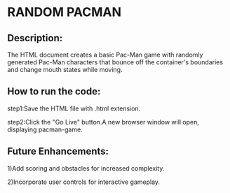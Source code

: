 # RANDOM PACMAN
## Description:

The HTML document creates a basic Pac-Man game with randomly generated Pac-Man characters that bounce off the container's boundaries and change mouth states while moving.

## How to run the code:

step1:Save the HTML file with .html extension.

step2:Click the "Go Live" button.A new browser window will open, displaying pacman-game.

## Future Enhancements:

1)Add scoring and obstacles for increased complexity.

2)Incorporate user controls for interactive gameplay.
